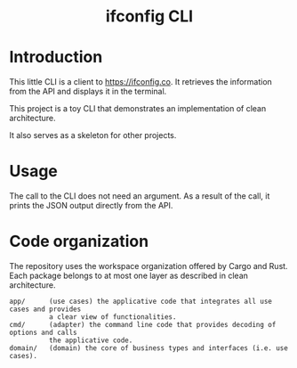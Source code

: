 <h1 align="center">ifconfig CLI</h1>

# Introduction

This little CLI is a client to https://ifconfig.co. It retrieves the information from the API
and displays it in the terminal.

This project is a toy CLI that demonstrates an implementation of clean architecture.

It also serves as a skeleton for other projects.

# Usage

The call to the CLI does not need an argument. As a result of the call, it prints the JSON
output directly from the API.

# Code organization

The repository uses the workspace organization offered by Cargo and Rust. Each package
belongs to at most one layer as described in clean architecture.

```
app/      (use cases) the applicative code that integrates all use cases and provides
          a clear view of functionalities.
cmd/      (adapter) the command line code that provides decoding of options and calls
          the applicative code.
domain/   (domain) the core of business types and interfaces (i.e. use cases).
```
